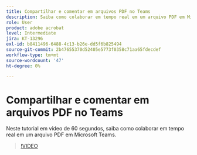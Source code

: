 ```yaml
---
title: Compartilhar e comentar em arquivos PDF no Teams
description: Saiba como colaborar em tempo real em um arquivo PDF em Microsoft Teams
role: User
product: adobe acrobat
level: Intermediate
jira: KT-13296
exl-id: b8411496-6488-4c13-b26e-dd5f6b825494
source-git-commit: 2b47655370d52405e5773f0358c71aa65fdecdef
workflow-type: tm+mt
source-wordcount: '47'
ht-degree: 0%

---
```


# Compartilhar e comentar em arquivos PDF no Teams

Neste tutorial em vídeo de 60 segundos, saiba como colaborar em tempo real em um arquivo PDF em Microsoft Teams.

>[!VIDEO](https://video.tv.adobe.com/v/343048?quality=12&learn=on&hidetitle=true)
